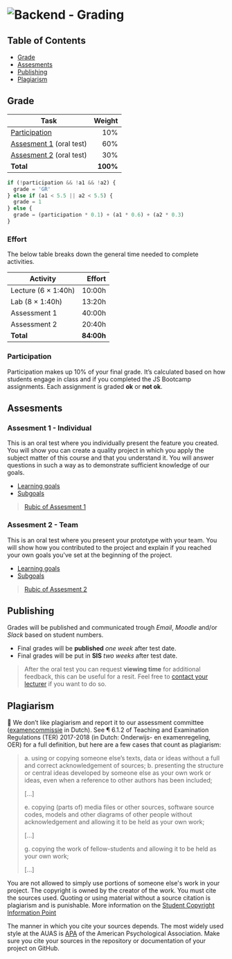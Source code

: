 # ![Backend - Grading][banner]

## Table of Contents

*   [Grade](#grade)
*   [Assesments](#assesments)
*   [Publishing](#publishing)
*   [Plagiarism](#plagiarism)

## Grade

| Task                                |   Weight |
| ----------------------------------  | -------: |
| [Participation][grading]            |      10% |
| [Assesment 1][a1] (oral test)       |      60% |
| [Assesment 2][a2] (oral test)       |      30% |
| **Total**                           | **100%** |


```js
if (!participation && !a1 && !a2) {
  grade = 'GR'
} else if (a1 < 5.5 || a2 < 5.5) {
  grade = 1
} else {
  grade = (participation * 0.1) + (a1 * 0.6) + (a2 * 0.3)
}
```

### Effort

The below table breaks down the general time needed to complete activities.

| Activity                |     Effort |
| ----------------------- | ---------: |
| Lecture (6 × 1:40h)     |     10:00h |
| Lab (8 × 1:40h)         |     13:20h |
| Assessment 1            |     40:00h |
| Assessment 2            |     20:40h |
| **Total**               | **84:00h** |

### Participation

Participation makes up 10% of your final grade. It’s calculated based on how students engage in class and if you completed the JS Bootcamp assignments. Each assignment is graded **ok** or **not ok**.

## Assesments

### Assesment 1 - Individual
This is an oral test where you individually present the feature you created. You will show you can create a quality project in which you apply the subject matter of this course and that you understand it. You will answer questions in such a way as to demonstrate sufficient knowledge of our goals.

* [Learning goals][goals]
* [Subgoals][goals]

> [Rubic of Assesment 1][a1]

### Assesment 2 - Team
This is an oral test where you present your prototype with your team. You will show how you contributed to the project and explain if you reached your own goals you've set at the beginning of the project.

* [Learning goals][goals]
* [Subgoals][goals]

> [Rubic of Assesment 2][a2]


## Publishing
Grades will be published and communicated trough _Email_, _Moodle_ and/or _Slack_ based on student numbers.

* Final grades will be **published** _one week_ after test date.
* Final grades will be put in **SIS** _two weeks_ after test date.

> After the oral test you can request **viewing time** for additional feedback, this can be useful for a resit. Feel free to [contact your lecturer](/readme#synopsis) if you want to do so.

## Plagiarism

💁  We don’t like plagiarism and report it to our assessment committee
([examencommissie](https://moodle.cmd.hva.nl/mod/page/view.php?id=1738) in Dutch). See ¶ 6.1.2 of Teaching and Examination
Regulations (TER) 2017-2018 (in Dutch: Onderwijs- en examenregeling, OER) for
a full definition, but here are a few cases that count as plagiarism:

> a. using or copying someone else’s texts, data or ideas without a full and
> correct acknowledgement of sources;
> b. presenting the structure or central ideas developed by someone else as
> your own work or ideas, even when a reference to other authors has been
> included;
>
> \[…]
>
> e. copying (parts of) media files or other sources, software source codes,
> models and other diagrams of other people without acknowledgement and
> allowing it to be held as your own work;
>
> \[…]
>
> g. copying the work of fellow-students and allowing it to be held as your
> own work;
>
> \[…]

You are not allowed to simply use portions of someone else's work in your project. The copyright is owned by the creator of the work. You must cite the sources used. Quoting or using material without a source citation is plagiarism and is punishable. More information on the [Student Copyright Information Point](https://www.amsterdamuas.com/library/services/copyright/students.html)

The manner in which you cite your sources depends. The most widely used style at the AUAS is [APA](https://www.amsterdamuas.com/library/services/acknowledging-sources/apa-style/apa-style.html) of the American Psychological Association. Make sure you cite your sources in the repository or documentation of your project on GitHub.

[a1]: assesments/a1.md
[a2]: assesments/a2.md
[banner]: https://cmda-bt.github.io/be-course-18-19/assets/banner-grading.svg
[grading]: grading.md
[goals]: https://github.com/cmda-bt/be-course-18-19#goals